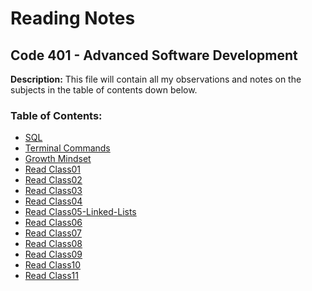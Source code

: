 # Reading Notes
## Code 401 - Advanced Software Development
**Description:**
This file will contain all my observations and notes on the subjects in the table of contents down below.
### Table of Contents:
-  [SQL](401-reading-notes/sql.md)
- [Terminal Commands](401-reading-notes/Terminal.md)
- [Growth Mindset](401-reading-notes/Growth-Mindset.md)
- [Read Class01](401-reading-notes/Read-Class01.md)
- [Read Class02](401-reading-notes/Read-Class02.md)
- [Read Class03](401-reading-notes/Read-Class03.md)
- [Read Class04](401-reading-notes/Read-Class04.md)
- [Read Class05-Linked-Lists](401-reading-notes/Read-Class05-Linked.md)
- [Read Class06](401-reading-notes/Read-Class06.md)
- [Read Class07](401-reading-notes/Read-Class07.md)
- [Read Class08](401-reading-notes/Read-Class08.md)
- [Read Class09](401-reading-notes/Read-Class09.md)
- [Read Class10](401-reading-notes/Read-Class10.md)
- [Read Class11](401-reading-notes/Read-Class11.md)
  
  


